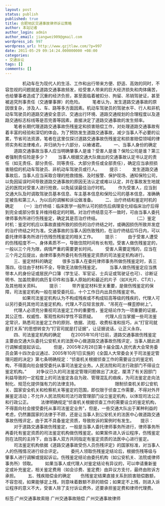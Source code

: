 ```yaml
---
layout: post
status: publish
published: true
title: 合肥地区交通事故律师诉讼策略
author: 本站记者
author_login: admin
author_email: jiangwei909@gmail.com
wordpress_id: 997
wordpress_url: http://www.gzjtlaw.com/?p=997
date: 2011-05-29 09:14:24.000000000 +08:00
categories:
- 交通诉讼
tags: []
comments: []
---
```

　　　　机动车在为现代人的生活、工作和出行带来方便、舒适、高效的同时，不容忽视的问题就是道路交通事故频发，给受害人带来的巨大经济损失和肉体痛苦，也给肇事者造成了沉重的经济负担，甚至面临着被扣分、拘留、吊销驾驶证，甚至被追究刑事责任（交通肇事罪）的危险。 　　笔者认为，发生道路交通事故的原因很复杂，涉及人、车、路等多方面因素。机动车驾驶员的驾驶水平、行人和非机动车驾驶员的道路交通安全意识、交通出行环境、道路交通规划的合理程度以及道路交通标志标线等是否完善等因素，直接决定了道路交通事故的发生频率。 　　笔者长期代理道路交通事故伤残鉴定和损害赔偿工作，对处理道路交通事故有着丰富的经验和深切的体会。为了预防发生道路交通事故，减少当事人不必要的讼累，节省司法资源，笔者在这里仅探讨道路交通事故伤残鉴定和损害赔偿领域的律师实务和法律难点，并归纳为十六部分，以飨诸君。 　　一、当事人身份的确定 　　道路交通事故当事人应当明确肇事人是谁？受害人是谁？保险公司是谁？第三者强制责任险是多少？ 　　当事人根据交通大队做出的交通事故认定书认定的责任（如无责任、部分责任、同等责任、大部分责任或全部责任），确定应当承担损害赔偿的机动车驾驶员、非机动车驾驶员或行人。 　　提示： 　　发生道路交通事故后，当事人应当采取合理的抢救措施、及时报警、保护现场、通知保险公司，以免因延误时间导致道路交通事故的原因无法认定或难以认定，并在事故发生地就近的医院对受害人进行抢救，以免延误最佳治疗时机。 　　作为受害人，应当到交通大队及时调取驾驶员基本信息、车主基本信息和保险公司的基本信息，准确确定被告和第三人，为以后的调解和诉讼做准备。 　　二、治疗终结和鉴定时机的确定 　　（一）治疗终结：临床医学一般所认可的损伤后病理变化经临床治疗后得到完全或部分恢复并维持稳定的时期。对治疗终结意见不一致时，可由当事人委托律师事务所进行伤残鉴定，确定其是否治疗终结。 　　　　 　　　　（二）鉴定时机：鉴定时机应以事故直接所致的损伤的治疗终结之时，或确因损伤所致并发症的治疗终结之时为准。交通事故的当事人因伤致残的，在治疗终结后15日内，可以委托律师事务所进行伤残伤残鉴定的相关工作。 　　提示： 　　由于受害人遭受的伤残程度不一、身体素质不一，导致住院时间有长有短。受害人做伤残鉴定的，一般以三个月为限，病情严重的需要更长时间。 　　受害人需要定残的，应当在三个月之后提出，由律师事务所委托有伤残鉴定资质的司法鉴定机构进行。 　　三、鉴定材料的确定 　　很多当事人在委托律师事务所做伤残鉴定时，丢三落四，往往由于材料不全，导致无法做伤残鉴定。 　　当事人做伤残鉴定应当携带本人的身份证或居民户口簿（学生证、军官证、士兵证或驾驶证也可）、诊断证明书、加盖院章的病历复印件和当事人原始的和最近的片子（如X光片、CT片），及其他相关资料。 　　提示： 　　带齐鉴定材料至关重要，是做伤残鉴定的保障，司法鉴定机构一般在接受委托后，十个工作日内出具伤残鉴定书。 　　　　如果司法鉴定机构认为不构成残疾或不构成较高等级的残疾的，代理人可以另行委托其他司法鉴定机构，代理人不应轻言放弃、&ldquo;吊死在一棵歪脖树上&rdquo;。 　　代理人必须充分重视司法鉴定工作的重要性，鉴定结论作为一项重要的证据，其公正性、权威性、客观性和科学性不容质疑。 　　代理人应当掌握一些司法鉴定常识，熟悉司法鉴定工作的原则、依据、流程、收费标准和技巧，从&ldquo;打官司就是打关系&rdquo;的思想转变为&ldquo;打官司就是打证据&rdquo;，让证据说话，让正义永存。 　　四、司法鉴定机构的确定 　　在2005年10月1日前，道路交通事故伤残鉴定主要由交通大队委托公安机关的法医中心做道路交通事故伤残评定，当事人据此进行调解或提起诉讼。 　　但是，2005年2月28日第十届全国人民代表大会常务委员会第十四次会议通过、2005年10月1日实施的《全国人大常委会关于司法鉴定管理问题的决定》第七条明确规定：&ldquo;侦查机关根据侦查工作的需要设立的鉴定机构，不得面向社会接受委托从事司法鉴定业务。人民法院和司法行政部门不得设立鉴定机构。&rdquo; 　　对争议已久的司法鉴定管理问题做出了决定，厘清了有关因部门利益导致的一定程度上的司法鉴定各自为政、管理混乱的痼疾，为司法鉴定走向法制化、规范化提供强有力的法律支持。 　　　　 　　　　限制侦查机关即公安机关、国家安全机关和检察机关等鉴定的范围，即仅限于侦查工作需要，不得对外开展鉴定活动；不允许人民法院和司法行政管理部门设立鉴定机构，以体现司法公正和行政公正。 　　法律明确规定&ldquo;侦查机关根据侦查工作的需要设立的鉴定机构，不得面向社会接受委托从事司法鉴定业务&rdquo;，但是，一些交通大队出于某种利益的考虑，仍然置国家的法律于不顾，还是让当事人到公安机关的法医中心做道路交通事故伤残评定，由于其不具备鉴定资质，导致败诉的案例时有发生。　　提示： 　　对于道路交通事故伤残鉴定，一般是当事人委托律师事务所进行，律师事务所再委托有鉴定资质的司法鉴定机构做伤残鉴定。如果案件进入诉讼程序，伤残鉴定则在法院的主持下，由当事人双方共同指定有鉴定资质的法医中心进行鉴定。 　　司法鉴定机构依据《道路交通事故受伤人员伤残评定》的国家标准，对当事人人的伤残情况进行综合评定。 　　委托人领取伤残鉴定结论后，根据伤残等级与肇事人进行调解或提起诉讼。伤残鉴定结论由委托机构（如公安机关、法院或律师事务所）领取。 　　如果当事人或代理人对鉴定结论有异议的，可以申请重新鉴定或补充鉴定，相关鉴定费用（如会诊费、鉴定费）由异议方支付，最终由败诉方承担。 　　五、残疾赔偿金的确定 　　伤残鉴定结果直接关系到损害赔偿数额，不容忽视，如果能够定上残，则意味着数额不菲的赔偿；如果定不上残，则进入诉讼程序的意义不大，受害人除了支付诉讼费外，还要承担鉴定费和律师代理费。 标签:广州交通事故索赔 广州交通事故赔偿 广州交通事故律师
